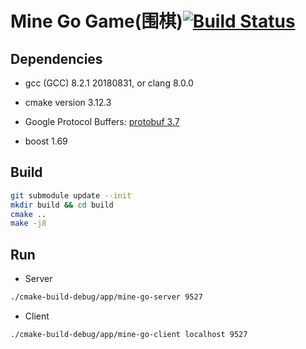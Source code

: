 # Mine Go Game(围棋)[![Build Status](https://travis-ci.org/mine-studio/mine-go.svg?branch=master)](https://travis-ci.org/mine-studio/mine-go)


## Dependencies

- gcc (GCC) 8.2.1 20180831, or clang 8.0.0

- cmake version 3.12.3

- Google Protocol Buffers: [protobuf 3.7](https://www.archlinux.org/packages/extra/x86_64/protobuf/)

- boost 1.69

## Build
```bash
git submodule update --init
mkdir build && cd build
cmake ..
make -j8
```

## Run

* Server

```bash
./cmake-build-debug/app/mine-go-server 9527
```

* Client

```bash
./cmake-build-debug/app/mine-go-client localhost 9527
```

